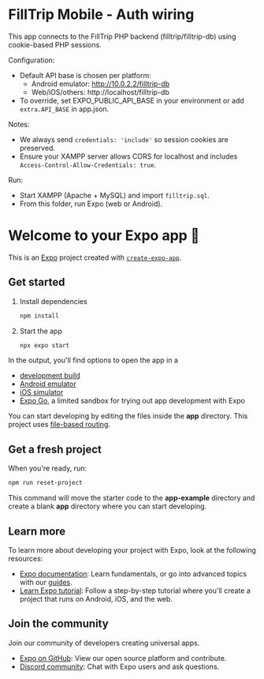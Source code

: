 # FillTrip Mobile - Auth wiring

This app connects to the FillTrip PHP backend (filltrip/filltrip-db) using cookie-based PHP sessions.

Configuration:
- Default API base is chosen per platform:
  - Android emulator: http://10.0.2.2/filltrip-db
  - Web/iOS/others: http://localhost/filltrip-db
- To override, set EXPO_PUBLIC_API_BASE in your environment or add `extra.API_BASE` in app.json.

Notes:
- We always send `credentials: 'include'` so session cookies are preserved.
- Ensure your XAMPP server allows CORS for localhost and includes `Access-Control-Allow-Credentials: true`.

Run:
- Start XAMPP (Apache + MySQL) and import `filltrip.sql`.
- From this folder, run Expo (web or Android).
# Welcome to your Expo app 👋

This is an [Expo](https://expo.dev) project created with [`create-expo-app`](https://www.npmjs.com/package/create-expo-app).

## Get started

1. Install dependencies

   ```bash
   npm install
   ```

2. Start the app

   ```bash
   npx expo start
   ```

In the output, you'll find options to open the app in a

- [development build](https://docs.expo.dev/develop/development-builds/introduction/)
- [Android emulator](https://docs.expo.dev/workflow/android-studio-emulator/)
- [iOS simulator](https://docs.expo.dev/workflow/ios-simulator/)
- [Expo Go](https://expo.dev/go), a limited sandbox for trying out app development with Expo

You can start developing by editing the files inside the **app** directory. This project uses [file-based routing](https://docs.expo.dev/router/introduction).

## Get a fresh project

When you're ready, run:

```bash
npm run reset-project
```

This command will move the starter code to the **app-example** directory and create a blank **app** directory where you can start developing.

## Learn more

To learn more about developing your project with Expo, look at the following resources:

- [Expo documentation](https://docs.expo.dev/): Learn fundamentals, or go into advanced topics with our [guides](https://docs.expo.dev/guides).
- [Learn Expo tutorial](https://docs.expo.dev/tutorial/introduction/): Follow a step-by-step tutorial where you'll create a project that runs on Android, iOS, and the web.

## Join the community

Join our community of developers creating universal apps.

- [Expo on GitHub](https://github.com/expo/expo): View our open source platform and contribute.
- [Discord community](https://chat.expo.dev): Chat with Expo users and ask questions.

